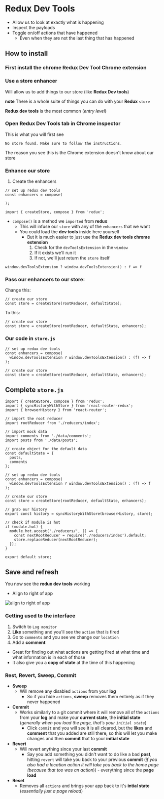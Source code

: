 # Redux Dev Tools
* Allow us to look at exactly what is happening
* Inspect the payloads
* Toggle on/off actions that have happened
    - Even when they are not the last thing that has happened

## How to install

### First install the chrome Redux Dev Tool Chrome extension

### Use a store enhancer
Will allow us to add things to our store (like **Redux Dev tools**)

**note** There is a whole suite of things you can do with your **Redux** `store` 

**Redux dev tools** is the most common (_entry level_)

### Open Redux Dev Tools tab in Chrome inspector
This is what you will first see

`No store found. Make sure to follow the instructions.`

The reason you see this is the Chrome extension doesn't know about our store

### Enhance our store
1. Create the enhancers

```
// set up redux dev tools
const enhancers = compose(

);
```

`import { createStore, compose } from 'redux';`

* `compose()` is a method we `imported` from **redux**
    - This will infuse our `store` with any of the `enhancers` that we want
    - You could load the **dev tools** inside here yourself 
        + But it is much easier to just use the **Redux dev tools chrome extension**
            1. Check for the `devToolsExtension` in the `window`
            2. If it exists we'll run it
            3. If not, we'll just return the `store` itself

`window.devToolsExtension ? window.devToolsExtension() : f => f`

### Pass our enhancers to our store:

Change this:

```
// create our store
const store = createStore(rootReducer, defaultState);
```

To this:

```
// create our store
const store = createStore(rootReducer, defaultState, enhancers);
```

### Our code in `store.js`

```
// set up redux dev tools
const enhancers = compose(
  window.devToolsExtension ? window.devToolsExtension() : (f) => f
);

// create our store
const store = createStore(rootReducer, defaultState, enhancers);
```

## Complete `store.js`

```
import { createStore, compose } from 'redux';
import { syncHistoryWithStore } from 'react-router-redux';
import { browserHistory } from 'react-router';

// import the root reducer
import rootReducer from './reducers/index';

// import mock data
import comments from './data/comments';
import posts from './data/posts';

// create object for the default data
const defaultState = {
  posts,
  comments
};

// set up redux dev tools
const enhancers = compose(
  window.devToolsExtension ? window.devToolsExtension() : (f) => f
);

// create our store
const store = createStore(rootReducer, defaultState, enhancers);

// grab our history
export const history = syncHistoryWithStore(browserHistory, store);

// check if module is hot
if (module.hot) {
  module.hot.accept('./reducers/', () => {
    const nextRootReducer = require('./reducers/index').default;
    store.replaceReducer(nextRootReducer);
  });
}

export default store;
```

## Save and refresh
You now see the **redux dev tools** working

* Align to right of app

![align to right of app](https://i.imgur.com/U9ySLnX.png)

### Getting used to the interface
1. Switch to `Log monitor`
2. **Like** something and you'll see the `action` that is fired
3. Go to `comments` and you see we change our `location`
4. Add a **comment**

* Great for finding out what actions are getting fired at what time and what information is in each of those
* It also give you a **copy of state** at the time of this happening

### Rest, Revert, Sweep, Commit
* **Sweep**
    - Will remove any disabled `actions` from your **log**
        + So if you hide `actions`, **sweep** removes them entirely as if they never happened
* **Commit**
    - Works similarly to a git commit where it will remove all of the `actions` from your **log** and make your **current state**, the **initial state** (_generally when you load the page, that's your `initial state`_)
        + Click `commit` and you will see it is all cleared, but the **likes** and **comment** that you added are still there, so this will let you make changes and then **commit** that to your **initial state**
* **Revert**
    - Will revert anything since your last **commit**
        + Say you add something you didn't want to do like a bad **post**, hitting `revert` will take you back to your previous **commit** (_if you also had a location action it will take you back to the home page (because that too was an action_)) - everything since the **page load**
* **Reset**
    - Removes all `actions` and brings your app back to it's **intial state** (_essentially just a page reload_)
